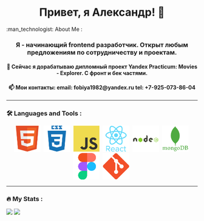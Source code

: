 ### 
<h1 align="center">Привет, я Александр! 👋 </h1>
 :man_technologist: About Me :
<h3 align="center">Я - начинающий frontend разработчик. Открыт любым предложениям по сотрудничеству и проектам. </h3>

<h4 align='center'> 🔭 Сейчас я дорабатываю дипломный проект Yandex Practicum: Movies - Explorer. С фронт и бек частями. </h4>

<h4 align="center"> 📫 Мои контакты: email: fobiya1982@yandex.ru   tel: +7-925-073-86-04 </h4>

- - -

 ### :hammer_and_wrench: Languages and Tools : 
 <div  align=center>
    <img src="https://github.com/devicons/devicon/blob/master/icons/html5/html5-original.svg" title="HTML5" alt="HTML" width="70" height="70"/>&nbsp;
    <img src="https://github.com/devicons/devicon/blob/master/icons/css3/css3-plain-wordmark.svg"  title="CSS3" alt="CSS" width="70" height="70"/>&nbsp;
    <img src="https://github.com/devicons/devicon/blob/master/icons/javascript/javascript-original.svg" title="JavaScript" alt="JavaScript" width="70" height="70"/>&nbsp;
  <img src="https://github.com/devicons/devicon/blob/master/icons/react/react-original-wordmark.svg" title="React" alt="React" width="70" height="70"/>&nbsp;
  <img src="https://github.com/devicons/devicon/blob/master/icons/nodejs/nodejs-original-wordmark.svg" title="NodeJS" alt="NodeJS" width="70" height="70"/>&nbsp;
  <img src="https://github.com/devicons/devicon/blob/master/icons/mongodb/mongodb-plain-wordmark.svg" title="MongoDB"  alt="MongoDB" width="70" height="70"/>&nbsp;
  <img src="https://github.com/devicons/devicon/blob/master/icons/figma/figma-original.svg" title="Figma" alt="Figma" width="70" height="70"/>&nbsp;
<img src="https://github.com/devicons/devicon/blob/master/icons/git/git-original.svg" title="Github" alt="Github" width="70" height="70"/>&nbsp;
</div>

- - - 

### :fire: My Stats :
![](https://github-profile-summary-cards.vercel.app/api/cards/repos-per-language?username=F0biYA&theme=2077)
![](https://github-profile-summary-cards.vercel.app/api/cards/profile-details?username=F0biYA&theme=2077)

<!--
**F0biYA/F0biYA** is a ✨ _special_ ✨ repository because its `README.md` (this file) appears on your GitHub profile.

Here are some ideas to get you started:

- 🔭 I’m currently working on ...
- 🌱 I’m currently learning ...
- 👯 I’m looking to collaborate on ...
- 🤔 I’m looking for help with ...
- 💬 Ask me about ...
- 📫 How to reach me: ...
- 😄 Pronouns: ...
- ⚡ Fun fact: ...
-->
